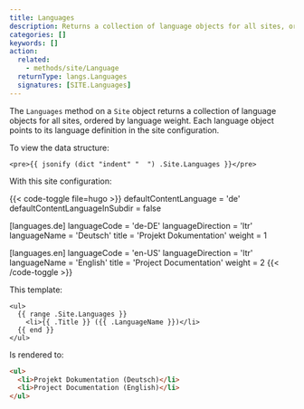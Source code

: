 ```yaml
---
title: Languages
description: Returns a collection of language objects for all sites, ordered by language weight.
categories: []
keywords: []
action:
  related:
    - methods/site/Language
  returnType: langs.Languages
  signatures: [SITE.Languages]
---
```


The `Languages` method on a `Site` object returns a collection of language objects for all sites, ordered by language weight. Each language object points to its language definition in the site configuration.

To view the data structure:

```go-html-template
<pre>{{ jsonify (dict "indent" "  ") .Site.Languages }}</pre>
```

With this site configuration:

{{< code-toggle file=hugo >}}
defaultContentLanguage = 'de'
defaultContentLanguageInSubdir = false

[languages.de]
languageCode = 'de-DE'
languageDirection = 'ltr'
languageName = 'Deutsch'
title = 'Projekt Dokumentation'
weight = 1

[languages.en]
languageCode = 'en-US'
languageDirection = 'ltr'
languageName = 'English'
title = 'Project Documentation'
weight = 2
{{< /code-toggle >}}

This template:

```go-html-template
<ul>
  {{ range .Site.Languages }}
    <li>{{ .Title }} ({{ .LanguageName }})</li>
  {{ end }}
</ul>
```

Is rendered to:

```html
<ul>
  <li>Projekt Dokumentation (Deutsch)</li>
  <li>Project Documentation (English)</li>
</ul>
```
